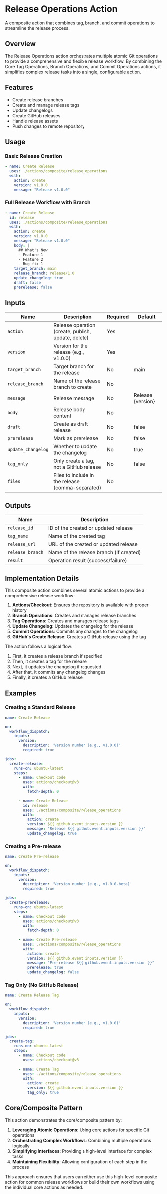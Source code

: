 # Release Operations Action

A composite action that combines tag, branch, and commit operations to streamline the release process.

## Overview

The Release Operations action orchestrates multiple atomic Git operations to provide a comprehensive and flexible release workflow. By combining the Core Tag Operations, Branch Operations, and Commit Operations actions, it simplifies complex release tasks into a single, configurable action.

## Features

- Create release branches
- Create and manage release tags
- Update changelogs
- Create GitHub releases
- Handle release assets
- Push changes to remote repository

## Usage

### Basic Release Creation

```yaml
- name: Create Release
  uses: ./actions/composite/release_operations
  with:
    action: create
    version: v1.0.0
    message: "Release v1.0.0"
```

### Full Release Workflow with Branch

```yaml
- name: Create Release
  id: release
  uses: ./actions/composite/release_operations
  with:
    action: create
    version: v1.0.0
    message: "Release v1.0.0"
    body: |
      ## What's New
      - Feature 1
      - Feature 2
      - Bug fix 1
    target_branch: main
    release_branch: release/1.0
    update_changelog: true
    draft: false
    prerelease: false
```

## Inputs

| Name | Description | Required | Default |
|------|-------------|----------|---------|
| `action` | Release operation (create, publish, update, delete) | Yes | |
| `version` | Version for the release (e.g., v1.0.0) | Yes | |
| `target_branch` | Target branch for the release | No | main |
| `release_branch` | Name of the release branch to create | No | |
| `message` | Release message | No | Release {version} |
| `body` | Release body content | No | |
| `draft` | Create as draft release | No | false |
| `prerelease` | Mark as prerelease | No | false |
| `update_changelog` | Whether to update the changelog | No | true |
| `tag_only` | Only create a tag, not a GitHub release | No | false |
| `files` | Files to include in the release (comma-separated) | No | |

## Outputs

| Name | Description |
|------|-------------|
| `release_id` | ID of the created or updated release |
| `tag_name` | Name of the created tag |
| `release_url` | URL of the created or updated release |
| `release_branch` | Name of the release branch (if created) |
| `result` | Operation result (success/failure) |

## Implementation Details

This composite action combines several atomic actions to provide a comprehensive release workflow:

1. **Actions/Checkout**: Ensures the repository is available with proper history
2. **Branch Operations**: Creates and manages release branches
3. **Tag Operations**: Creates and manages release tags
4. **Update Changelog**: Updates the changelog for the release
5. **Commit Operations**: Commits any changes to the changelog
6. **GitHub's Create Release**: Creates a GitHub release using the tag

The action follows a logical flow:

1. First, it creates a release branch if specified
2. Then, it creates a tag for the release
3. Next, it updates the changelog if requested
4. After that, it commits any changelog changes
5. Finally, it creates a GitHub release

## Examples

### Creating a Standard Release

```yaml
name: Create Release

on:
  workflow_dispatch:
    inputs:
      version:
        description: 'Version number (e.g., v1.0.0)'
        required: true

jobs:
  create-release:
    runs-on: ubuntu-latest
    steps:
      - name: Checkout code
        uses: actions/checkout@v3
        with:
          fetch-depth: 0
          
      - name: Create Release
        id: release
        uses: ./actions/composite/release_operations
        with:
          action: create
          version: ${{ github.event.inputs.version }}
          message: "Release ${{ github.event.inputs.version }}"
          update_changelog: true
```

### Creating a Pre-release

```yaml
name: Create Pre-release

on:
  workflow_dispatch:
    inputs:
      version:
        description: 'Version number (e.g., v1.0.0-beta)'
        required: true

jobs:
  create-prerelease:
    runs-on: ubuntu-latest
    steps:
      - name: Checkout code
        uses: actions/checkout@v3
        with:
          fetch-depth: 0
          
      - name: Create Pre-release
        uses: ./actions/composite/release_operations
        with:
          action: create
          version: ${{ github.event.inputs.version }}
          message: "Pre-release ${{ github.event.inputs.version }}"
          prerelease: true
          update_changelog: false
```

### Tag Only (No GitHub Release)

```yaml
name: Create Release Tag

on:
  workflow_dispatch:
    inputs:
      version:
        description: 'Version number (e.g., v1.0.0)'
        required: true

jobs:
  create-tag:
    runs-on: ubuntu-latest
    steps:
      - name: Checkout code
        uses: actions/checkout@v3
          
      - name: Create Tag
        uses: ./actions/composite/release_operations
        with:
          action: create
          version: ${{ github.event.inputs.version }}
          tag_only: true
```

## Core/Composite Pattern

This action demonstrates the core/composite pattern by:

1. **Leveraging Atomic Operations**: Using core actions for specific Git operations
2. **Orchestrating Complex Workflows**: Combining multiple operations logically
3. **Simplifying Interfaces**: Providing a high-level interface for complex tasks
4. **Maintaining Flexibility**: Allowing configuration of each step in the process

This approach ensures that users can either use this high-level composite action for common release workflows or build their own workflows using the individual core actions as needed.